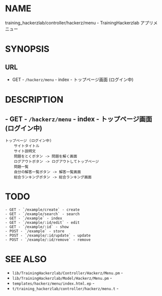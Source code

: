 # NAME

training_hackerzlab/controller/hackerz/menu - TrainingHackerzlab アプリメニュー

# SYNOPSIS

## URL

- GET - `/hackerz/menu` - index - トップページ画面 (ログイン中)

# DESCRIPTION

## - GET - `/hackerz/menu` - index - トップページ画面 (ログイン中)

```
トップページ (ログイン中)
    サイトタイトル
    サイト説明文
    問題をとくボタン -> 問題を解く画面
    ログアウトボタン -> ログアウトしてトップページ
    問題一覧
    自分の解答一覧ボタン -> 解答一覧画面
    総合ランキングボタン -> 総合ランキング画面
```

# TODO

```
- GET - `/example/create` - create
- GET - `/example/search` - search
- GET - `/example` - index
- GET - `/example/:id/edit` - edit
- GET - `/example/:id` - show
- POST - `/example` - store
- POST - `/example/:id/update` - update
- POST - `/example/:id/remove` - remove
```

# SEE ALSO

- `lib/TrainingHackerzlab/Controller/Hackerz/Menu.pm` -
- `lib/TrainingHackerzlab/Model/Hackerz/Menu.pm` -
- `templates/hackerz/menu/index.html.ep` -
- `t/training_hackerzlab/controller/hackerz/menu.t` -
